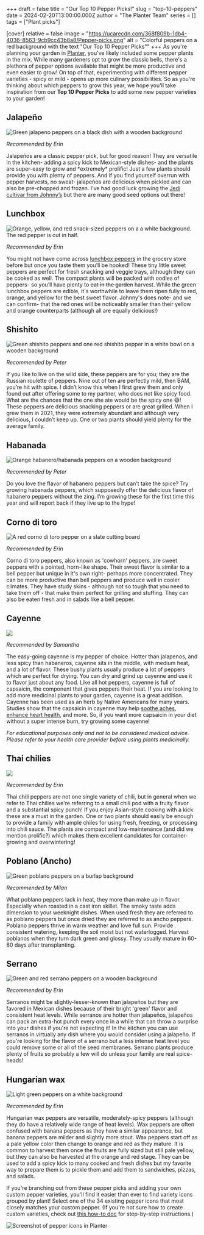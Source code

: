+++
draft = false
title = "Our Top 10 Pepper Picks!"
slug = "top-10-peppers"
date = 2024-02-20T13:00:00.000Z
author = "The Planter Team"
series = []
tags = ["Plant picks"]

[cover]
relative = false
image = "https://ucarecdn.com/368f809b-1db4-4036-8563-9cb9cc43b8a8/Pepper-picks.png"
alt = "Colorful peppers on a red background with the text \"Our Top 10 Pepper Picks\""
+++
As you're planning your garden in [Planter](https://planter.garden/gardens), you've likely included some pepper plants in the mix. While many gardeners opt to grow the classic bells, there's a plethora of pepper options available that might be more productive and even easier to grow!  On top of that, experimenting with different pepper varieties - spicy or mild - opens up more culinary possibilities. So as you're thinking about which peppers to grow this year, we hope you'll take inspiration from our **Top 10 Pepper Picks** to add some new pepper varieties to your garden!

## Jalapeño

![Green jalapeno peppers on a black dish with a wooden background](https://ucarecdn.com/decc4e16-b01e-4019-9a7f-eb548d382d13/Jalapenos.jpg)

*Recommended by Erin*

Jalapeños are a classic pepper pick, but for good reason! They are versatile in the kitchen- adding a spicy kick to Mexican-style dishes- and the plants are super-easy to grow and \*extremely\* prolific! Just a few plants should provide you with plenty of peppers. And if you find yourself overrun with pepper harvests, no sweat- jalapeños are delicious when pickled and can also be pre-chopped and frozen. I’ve had good luck growing the [Jedi cultivar from Johnny’s](https://www.johnnyseeds.com/vegetables/peppers/hot-peppers/jedi-treated-f1-jalapeno-pepper-seed-3528T.html) but there are many good seed options out there!

## Lunchbox

![Orange, yellow, and red snack-sized peppers on a a white background. The red pepper is cut in half.](https://ucarecdn.com/e48eb9f1-df15-4d81-a1bc-c6c64824f9e1/Lunchbox-peppers.jpg)

*Recommended by Erin*

You might not have come across [lunchbox peppers](https://www.johnnyseeds.com/vegetables/peppers/sweet-peppers/lunchbox-pepper-mix-organic-snack-pepper-seed-3515G.html) in the grocery store before but once you taste them you’ll be hooked! These tiny little sweet peppers are perfect for fresh snacking and veggie trays, although they can be cooked as well. The compact plants will be packed with oodles of peppers- so you’ll have plenty to ~~eat in the garden~~ harvest. While the green lunchbox peppers are edible, it's worthwhile to leave them ripen fully to red, orange, and yellow for the best sweet flavor. Johnny's does note- and we can confirm- that the red ones will be noticeably smaller than their yellow and orange counterparts (although all are equally delicious!)

## Shishito

![Green shishito peppers and one red shishito pepper in a white bowl on a wooden background](https://ucarecdn.com/189c1af9-e01a-44bb-8dba-87436cf2bb8f/Shishito.png "A bowl of shishito peppers, which are typically harvested green but can turn red ([source](https://www.flickr.com/photos/karenandbrademerson/29142839162/))[](https://www.flickr.com/photos/karenandbrademerson/29142839162/)")

*Recommended by Peter*

If you like to live on the wild side, these peppers are for you; they are the Russian roulette of peppers. Nine out of ten are perfectly mild, then BAM, you’re hit with spice. I didn’t know this when I first grew them and only found out after offering some to my partner, who does not like spicy food. What are the chances that the one she ate would be the spicy one 😅! These peppers are delicious snacking peppers or are great grilled. When I grew them in 2021, they were extremely abundant and although very delicious, I couldn’t keep up. One or two plants should yield plenty for the average family.

## Habanada

![Orange habanero/habanada peppers on a wooden background](https://ucarecdn.com/2340134b-9b19-401a-829f-772c8f0272b6/Habanada.jpg)

*Recommended by Peter*

Do you love the flavor of habanero peppers but can’t take the spice? Try growing habanada peppers, which supposedly offer the delicious flavor of habanero peppers without the zing. I’m growing these for the first time this year and will report back if they live up to the hype!

## Corno di toro

![A red corno di toro pepper on a slate cutting board](https://ucarecdn.com/0ec28b3c-5b57-4a4b-ab47-997c64fa6c2b/Corno-di-toro-pepper.jpg)

*Recommended by Erin*

Corno di toro peppers, also known as 'cowhorn' peppers, are sweet peppers with a pointed, horn-like shape. Their sweet flavor is similar to a bell pepper but unique in it's own right- perhaps more concentrated. They can be more productive than bell peppers and produce well in cooler climates. They have study skins - although not so tough that you need to take them off - that make them perfect for grilling and stuffing. They can also be eaten fresh and in salads like a bell pepper.

## Cayenne

![](https://ucarecdn.com/a3b752fe-b4e9-4199-bbaf-4740dcce7132/Cayanne-tincture.jpg)

*Recommended by Samantha* 

The easy-going cayenne is my pepper of choice. Hotter than jalapenos, and less spicy than habaneros, cayenne sits in the middle, with medium heat, and a lot of flavor. These bushy plants usually produce a lot of peppers which are perfect for drying.  You can dry and grind up cayenne and use it to flavor just about any food.  Like all hot peppers, cayenne is full of capsaicin, the component that gives peppers their heat. If you are looking to add more medicinal plants to your garden, cayenne is a great addition. Cayenne has been used as an herb by Native Americans for many years.  Studies show that the capsaicin in cayenne may help [soothe aches](https://pubmed.ncbi.nlm.nih.gov/35857438/), [enhance heart health](https://www.jacc.org/doi/abs/10.1016/j.jacc.2019.08.1071), and more. So, if you want more capsaicin in your diet without a super intense burn, try growing some cayenne!

*For educational purposes only and not to be considered medical advice. Please refer to your health care provider before using plants medicinally.*

## Thai chilies

![](https://ucarecdn.com/ac0bcbf7-00ce-4e94-aa82-6ea42e083c32/Thai-chilies.jpg)

*Recommended by Erin*

Thai chili peppers are not one single variety of chili, but in general when we refer to Thai chilies we're referring to a small chili pod with a fruity flavor and a substantial spicy punch! If you enjoy Asian-style cooking with a kick these are a must in the garden. One or two plants should easily be enough to provide a family with ample chiles for using fresh, freezing, or processing into chili sauce. The plants are compact and low-maintenance (and did we mention prolific?) which makes them excellent candidates for container-growing and overwintering!

## Poblano (Ancho)

![Green poblano peppers on a burlap background](https://ucarecdn.com/3736f8bc-2c2a-490a-bd7e-f98f0c4f363d/Poblano.jpg)

*Recommended by Milan*

What poblano peppers lack in heat, they more than make up in flavor. Especially when roasted in a cast iron skillet. The smoky taste adds dimension to your weeknight dishes. When used fresh they are referred to as poblano peppers but once dried they are referred to as ancho peppers. Poblano peppers thrive in warm weather and love full sun. Provide consistent watering, keeping the soil moist but not waterlogged. Harvest poblanos when they turn dark green and glossy. They usually mature in 60-80 days after transplanting.

## Serrano

![Green and red serrano peppers on a wooden background](https://ucarecdn.com/a1baa5ff-499a-4d63-b67b-cb6602034963/Serranos.jpg)

*Recommended by Erin*

Serranos might be slightly-lesser-known than jalapeños but they are favored in Mexican dishes because of their bright 'green' flavor and consistent heat levels. While serranos are hotter than jalapeños, jalapeños can pack an extra-hot punch every once in a while that can throw a surprise into your dishes if you're not expecting it! In the kitchen you can use serranos in virtually any dish where you would consider using a jalapeño. If you're looking for the flavor of a serrano but a less intense heat level you could remove some or all of the seed membranes. Serrano plants produce plenty of fruits so probably a few will do unless your family are real spice-heads!

## Hungarian wax

![Light green peppers on a white background](https://ucarecdn.com/3786652c-3f83-4be4-b9e2-5466215da6cd/Wax-pepper.jpg)

*Recommended by Erin*

Hungarian wax peppers are versatile, moderately-spicy peppers (although they do have a relatively wide range of heat levels). Wax peppers are often confused with banana peppers as they have a similar appearance, but banana peppers are milder and slightly more stout. Wax peppers start off as a pale yellow color then change to orange and red as they mature. It is common to harvest them once the fruits are fully sized but still pale yellow, but they can also be harvested at the orange and red stage. They can be used to add a spicy kick to many cooked and fresh dishes but my favorite way to prepare them is to pickle them and add them to sandwiches, pizzas, and salads.

If you're branching out from these pepper picks and adding your own custom pepper varieties, you'll find it  easier than ever to find variety icons grouped by plant! Select one of the 34 existing pepper icons that most closely matches your custom pepper. (If you're not sure how to create custom varieties, check out [this how-to doc](https://info.planter.garden/plant-information/custom-varieties/) for step-by-step instructions.)

![Screenshot of pepper icons in Planter](https://ucarecdn.com/94a4b77c-7d52-4a9b-9199-83deae0d7f01/Pepper-icons.jpg)
